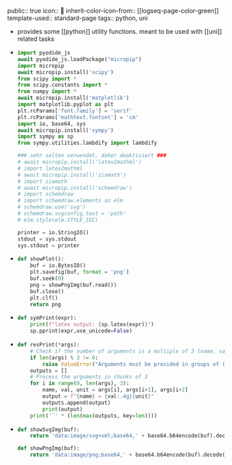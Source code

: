 public:: true
icon:: 🐍
inherit-color-icon-from:: [[logseq-page-color-green]] 
template-used:: standard-page
tags:: python, uni

- provides some [[python]] utility functions. meant to be used with [[uni]] related tasks
- ```python
  import pyodide_js
  await pyodide_js.loadPackage("micropip")
  import micropip
  await micropip.install('scipy')
  from scipy import *
  from scipy.constants import *
  from numpy import *
  await micropip.install('matplotlib')
  import matplotlib.pyplot as plt
  plt.rcParams['font.family'] = 'serif'
  plt.rcParams['mathtext.fontset'] = 'cm'
  import io, base64, sys
  await micropip.install('sympy')
  import sympy as sp
  from sympy.utilities.lambdify import lambdify
  
  ### sehr selten verwendet, daher deaktiviert ###
  # await micropip.install('latex2mathml')
  # import latex2mathml
  # await micropip.install('ziamath')
  # import ziamath 
  # await micropip.install('schemdraw')
  # import schemdraw
  # import schemdraw.elements as elm
  # schemdraw.use('svg')
  # schemdraw.svgconfig.text = 'path'
  # elm.style(elm.STYLE_IEC)
  
  printer = io.StringIO()
  stdout = sys.stdout
  sys.stdout = printer
  ```
- ```python
  def showPlot():
      buf = io.BytesIO()
      plt.savefig(buf, format = 'png')
      buf.seek(0)
      png = showPngImg(buf.read())
      buf.close()
      plt.clf()
      return png
  ```
- ```python
  def symPrint(expr):
      print(f"latex output: {sp.latex(expr)}")
      sp.pprint(expr,use_unicode=False)
  ```
- ```python
  def resPrint(*args):
      # Check if the number of arguments is a multiple of 3 (name, val, unit)
      if len(args) % 3 != 0:
          raise ValueError("Arguments must be provided in groups of (name, val, unit)")
      outputs = []
      # Process the arguments in chunks of 3
      for i in range(0, len(args), 3):
          name, val, unit = args[i], args[i+1], args[i+2]
          output = f"{name} = {val:.4g}{unit}"
          outputs.append(output)
          print(output)
      print('‾' * (len(max(outputs, key=len))))
  ```
- ```python
  def showSvgImg(buf):
      return 'data:image/svg+xml;base64,' + base64.b64encode(buf).decode('UTF-8')
  
  def showPngImg(buf):
      return 'data:image/png;base64,' + base64.b64encode(buf).decode('UTF-8')
  
  ```